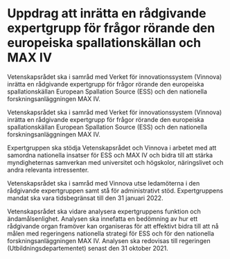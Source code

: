 # Uppdrag att inrätta en rådgivande expertgrupp för frågor rörande den europeiska spallationskällan och MAX IV

Vetenskapsrådet ska i samråd med Verket för innovationssystem (Vinnova) inrätta en rådgivande expertgrupp för frågor rörande den europeiska spallationskällan European Spallation Source (ESS) och den nationella forskningsanläggningen MAX IV.

Vetenskapsrådet ska i samråd med Verket för innovationssystem (Vinnova) inrätta en rådgivande expertgrupp för frågor rörande den europeiska spallationskällan European Spallation Source (ESS) och den nationella forskningsanläggningen MAX IV.

Expertgruppen ska stödja Vetenskapsrådet och Vinnova i arbetet med att samordna nationella insatser för ESS och MAX IV och bidra till att stärka myndigheternas samverkan med universitet och högskolor, näringslivet och andra relevanta intressenter.

Vetenskapsrådet ska i samråd med Vinnova utse ledamöterna i den rådgivande expertgruppen samt stå för administrativt stöd. Expertgruppens mandat ska vara tidsbegränsat till den 31 januari 2022.

Vetenskapsrådet ska vidare analysera expertgruppens funktion och ändamålsenlighet. Analysen ska innefatta en bedömning av hur ett rådgivande organ framöver kan organiseras för att effektivt bidra till att nå målen med regeringens nationella strategi för ESS och för den nationella forskningsanläggningen MAX IV. Analysen ska redovisas till regeringen (Utbildningsdepartementet) senast den 31 oktober 2021.
